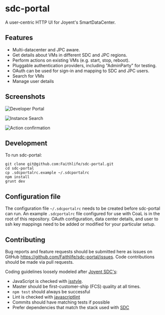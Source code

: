 # sdc-portal

A user-centric HTTP UI for Joyent's SmartDataCenter.

## Features

* Multi-datacenter and JPC aware.
* Get details about VMs in different SDC and JPC regions.
* Perform actions on existing VMs (e.g. start, stop, reboot).
* Pluggable authentication providers, including "AdminParty" for testing.
* OAuth can be used for sign-in and mapping to SDC and JPC users.
* Search for VMs
* Manage user details

## Screenshots

![Developer Portal](https://ops.faithlife.com/wp-content/uploads/2015/04/Screen-Shot-2015-04-26-at-11.19.18-AM.png "Developer Portal")

![Instance Search](https://ops.faithlife.com/wp-content/uploads/2015/04/Screen-Shot-2015-04-26-at-12.38.26-PM.png "Instance Search")

![Action confirmation](https://ops.faithlife.com/wp-content/uploads/2015/04/Screen-Shot-2015-04-26-at-12.37.27-PM.png "Action Confirmation")

## Development

To run sdc-portal:

    git clone git@github.com:Faithlife/sdc-portal.git
    cd sdc-portal
    cp .sdcportalrc.example ~/.sdcportalrc
    npm install
    grunt dev

## Configuration file

The configuration file `~/.sdcportalrc` needs to be created before sdc-portal can run. An example `.sdcportalrc` file configured for use with CoaL is in the root of this repository. OAuth configuration, data center details, and user to ssh key mappings need to be added or modified for your particular setup.

## Contributing

Bug reports and feature requests should be submitted here as issues on GitHub https://github.com/Faithlife/sdc-portal/issues. Code contributions should be made via pull requests.

Coding guidelines loosely modeled after [Joyent SDC's](https://github.com/joyent/sdc#contributing):

* JavaScript is checked with [jsstyle](https://github.com/davepacheco/jsstyle).
* Master should be first-customer-ship (FCS) quality at all times.
* `npm test` should always be successful
* Lint is checked with [javascriptlint](https://github.com/davepacheco/javascriptlint)
* Commits should have matching tests if possible
* Prefer dependencies that match the stack used with [SDC](https://github.com/joyent/sdc)
